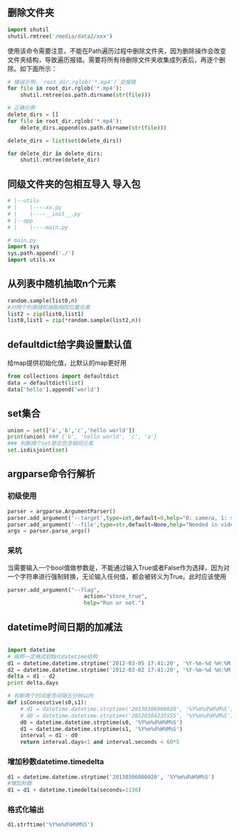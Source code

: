 ## 删除文件夹
```python
import shutil
shutil.rmtree('/media/data2/xxx')
```
使用该命令需要注意，不能在Path遍历过程中删除文件夹，因为删除操作会改变文件夹结构，导致遍历报错。需要将所有待删除文件夹收集成列表后，再逐个删除。如下面所示：
```python
# 错误示例，`root_dir.rglob('*.mp4')`会报错
for file in root_dir.rglob('*.mp4'):
    shutil.rmtree(os.path.dirname(str(file)))

# 正确示例
delete_dirs = []
for file in root_dir.rglob('*.mp4'):
    delete_dirs.append(os.path.dirname(str(file)))

delete_dirs = list(set(delete_dirs))

for delete_dir in delete_dirs:
    shutil.rmtree(delete_dir)
```

## 同级文件夹的包相互导入 导入包
```python
# |--utils
# |    |----xx.py
# |    |----__init__.py
# |--app
# |    |----main.py

# main.py
import sys
sys.path.append('./')
import utils.xx
```

## 从列表中随机抽取n个元素
```python
random.sample(list0,n)
#对两个列表随机抽取相同位置元素
list2 = zip(list0,list1)
list0,list1 = zip(*random.sample(list2,n))
```

## defaultdict给字典设置默认值
给map提供初始化值，比默认的map更好用
```python
from collections import defaultdict
data = defaultdict(list)
data['hello'].append('world')
```
## set集合
```python
union = set(['a','b','c','hello world'])
print(union) ### {'b', 'hello world', 'c', 'a'}
### 判断两个set是否包含相同元素
set.isdisjoint(set)
```

## argparse命令行解析
### 初级使用
```python
parser = argparse.ArgumentParser()
parser.add_argument('--target',type=int,default=0,help="0: camera, 1: single video , 2: multi-processes for videos ")
parser.add_argument('--file',type=str,default=None,help="Needed in video mode, specify file need to be processed")
args = parser.parse_args()
```

### 采坑
当需要输入一个bool值做参数是，不能通过输入True或者False作为选择，因为对一个字符串进行强制转换，无论输入任何值，都会被转义为True。此时应该使用
```python
parser.add_argument("--flag",
                        action="store_true",
                        help="Run or not.")
```


## datetime时间日期的加减法
```python

import datetime
# 按照一定格式初始化datetime结构
d1 = datetime.datetime.strptime('2012-03-05 17:41:20', '%Y-%m-%d %H:%M:%S')
d2 = datetime.datetime.strptime('2012-03-02 17:41:20', '%Y-%m-%d %H:%M:%S')
delta = d1 - d2
print delta.days

# 判断两个时间是否间隔五分钟以内
def isConsecutive(s0,s1):
    # d1 = datetime.datetime.strptime('20130306000020', '%Y%m%d%H%M%S')
    # d0 = datetime.datetime.strptime('20120304235555', '%Y%m%d%H%M%S')
    d0 = datetime.datetime.strptime(s0, '%Y%m%d%H%M%S')
    d1 = datetime.datetime.strptime(s1, '%Y%m%d%H%M%S')
    interval = d1 - d0
    return interval.days<1 and interval.seconds < 60*5
```

### 增加秒数datetime.timedelta
```python
d1 = datetime.datetime.strptime('20130306000020', '%Y%m%d%H%M%S')
#增加秒数
d1 = d1 + datetime.timedelta(seconds=1136)

```

### 格式化输出
```python
d1.strftime('%Y%m%d%H%M%S')
```
